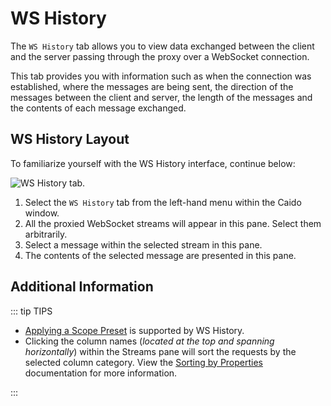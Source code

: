 # WS History

The `WS History` tab allows you to view data exchanged between the client and the server passing through the proxy over a WebSocket connection.

This tab provides you with information such as when the connection was established, where the messages are being sent, the direction of the messages between the client and server, the length of the messages and the contents of each message exchanged.

## WS History Layout

To familiarize yourself with the WS History interface, continue below:

<img alt="WS History tab." src="/_images/ws_history_tab.png" center/>

1. Select the `WS History` tab from the left-hand menu within the Caido window.
2. All the proxied WebSocket streams will appear in this pane. Select them arbitrarily.
3. Select a message within the selected stream in this pane.
4. The contents of the selected message are presented in this pane.

## Additional Information

::: tip TIPS

- [Applying a Scope Preset](/reference/features/overview/scope.md) is supported by WS History.
- Clicking the column names (_located at the top and spanning horizontally_) within the Streams pane will sort the requests by the selected column category. View the [Sorting by Properties](/reference/features/overview/sorting.md) documentation for more information.

:::

